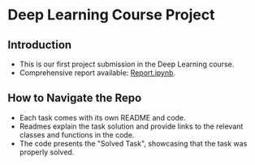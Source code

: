 # Deep Learning Course Project

## Introduction
- This is our first project submission in the Deep Learning course.
- Comprehensive report available: [Report.ipynb](Report.ipynb).

## How to Navigate the Repo
- Each task comes with its own README and code.
- Readmes explain the task solution and provide links to the relevant classes and functions in the code.
- The code presents the "Solved Task", showcasing that the task was properly solved.
